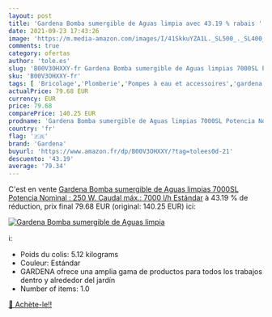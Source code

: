 ```yaml
---
layout: post
title: 'Gardena Bomba sumergible de Aguas limpia avec 43.19 % rabais '
date: 2021-09-23 17:43:26
image: 'https://m.media-amazon.com/images/I/41SkkuYZA1L._SL500_._SL400_.jpg'
comments: true
category: ofertas
author: 'tole.es'
slug: 'B00V3OHXXY-fr Gardena Bomba sumergible de Aguas limpias 7000SL Potencia...'
sku: 'B00V3OHXXY-fr'
tags: [ 'Bricolage','Plomberie','Pompes à eau et accessoires','gardena', ]
actualPrice: 79.68 EUR
currency: EUR
price: 79.68
comparePrice: 140.25 EUR
prodname: 'Gardena Bomba sumergible de Aguas limpias 7000SL Potencia Nominal : 250 W. Caudal máx.: 7000 l/h  Estándar'
country: 'fr'
flag: '🇫🇷'
brand: 'Gardena'
buyurl: 'https://www.amazon.fr/dp/B00V3OHXXY/?tag=tolees0d-21'
descuento: '43.19'
average: '79.34'
---
```


C'est en vente [Gardena Bomba sumergible de Aguas limpias 7000SL Potencia Nominal : 250 W. Caudal máx.: 7000 l/h  Estándar](https://www.amazon.fr/dp/B00V3OHXXY/?tag=tolees0d-21)  à  43.19 % de réduction, prix final  79.68 EUR (original: 140.25 EUR) ici:

[![Gardena Bomba sumergible de Aguas limpia](https://m.media-amazon.com/images/I/41SkkuYZA1L._SL500_._SL400_.jpg)](https://www.amazon.fr/dp/B00V3OHXXY/?tag=tolees0d-21)

ℹ️:

- Poids du colis: 5.12 kilograms
- Couleur: Estándar
- GARDENA ofrece una amplia gama de productos para todos los trabajos dentro y alrededor del jardín
- Number of items: 1.0

[🛒 Achète-le!!](https://www.amazon.fr/dp/B00V3OHXXY/?tag=tolees0d-21)
